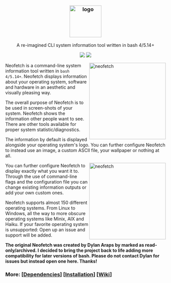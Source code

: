 <h3 align="center"><img src="https://i.imgur.com/ZQI2EYz.png" alt="logo" height="100px"></h3>
<p align="center">A re-imagined CLI system information tool written in bash 4/5.14+</p>

<p align="center">
<a href="./LICENSE.md"><img src="https://img.shields.io/badge/license-MIT-blue.svg"></a>
<a href="https://github.com/nano11bravo/neofetch/releases"><img src="https://img.shields.io/github/release/nano11bravo/neofetch.svg"></a>
<!--<a href="https://repology.org/metapackage/neofetch"><img src="https://repology.org/badge/tiny-repos/neofetch.svg" alt="Packaging status"></a>-->
</p>

<img src="https://i.imgur.com/GFmC5Ad.png" alt="neofetch" align="right" height="240px">

Neofetch is a command-line system information tool written in `bash 4/5.14+`. Neofetch displays information about your operating system, software and hardware in an aesthetic and visually pleasing way.

The overall purpose of Neofetch is to be used in screen-shots of your system. Neofetch shows the information other people want to see. There are other tools available for proper system statistic/diagnostics.

The information by default is displayed alongside your operating system's logo. You can further configure Neofetch to instead use an image, a custom ASCII file, your wallpaper or nothing at all.

<img src="https://i.imgur.com/lUrkQBN.png" alt="neofetch" align="right" height="240px">

You can further configure Neofetch to display exactly what you want it to. Through the use of command-line flags and the configuration file you can change existing information outputs or add your own custom ones.

Neofetch supports almost 150 different operating systems. From Linux to Windows, all the way to more obscure operating systems like Minix, AIX and Haiku. If your favorite operating system is unsupported: Open up an issue and support will be added.

**The original Neofetch was created by Dylan Araps by marked as read-only/archived. I decided to bring the project back to life adding more compatibility for later versions of bash. Please do not contact Dylan for issues but instead open one here. Thanks!**

### More: \[[Dependencies](https://github.com/dylanaraps/neofetch/wiki/Dependencies)\] \[[Installation](https://github.com/dylanaraps/neofetch/wiki/Installation)\] \[[Wiki](https://github.com/dylanaraps/neofetch/wiki)\]

